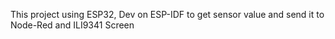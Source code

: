 This project using ESP32, Dev on ESP-IDF to get sensor value and send it to Node-Red and ILI9341 Screen
